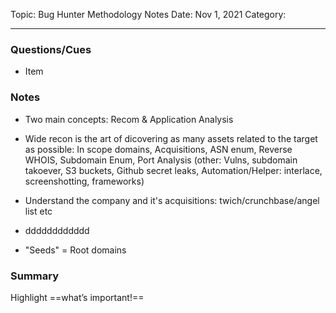 Topic: Bug Hunter Methodology Notes
Date: Nov 1, 2021
Category:

---

### Questions/Cues
- Item

### Notes
- Two main concepts: Recom & Application Analysis

- Wide recon is the art of dicovering as many assets related to the target as possible:
In scope domains, Acquisitions, ASN enum, Reverse WHOIS, Subdomain Enum, Port Analysis (other: Vulns, subdomain takoever, S3 buckets, Github secret leaks, Automation/Helper: interlace, screenshotting, frameworks)

- Understand the company and it's acquisitions: twich/crunchbase/angel list etc
- dddddddddddd

- "Seeds" = Root domains

### Summary
Highlight ==what’s important!==
